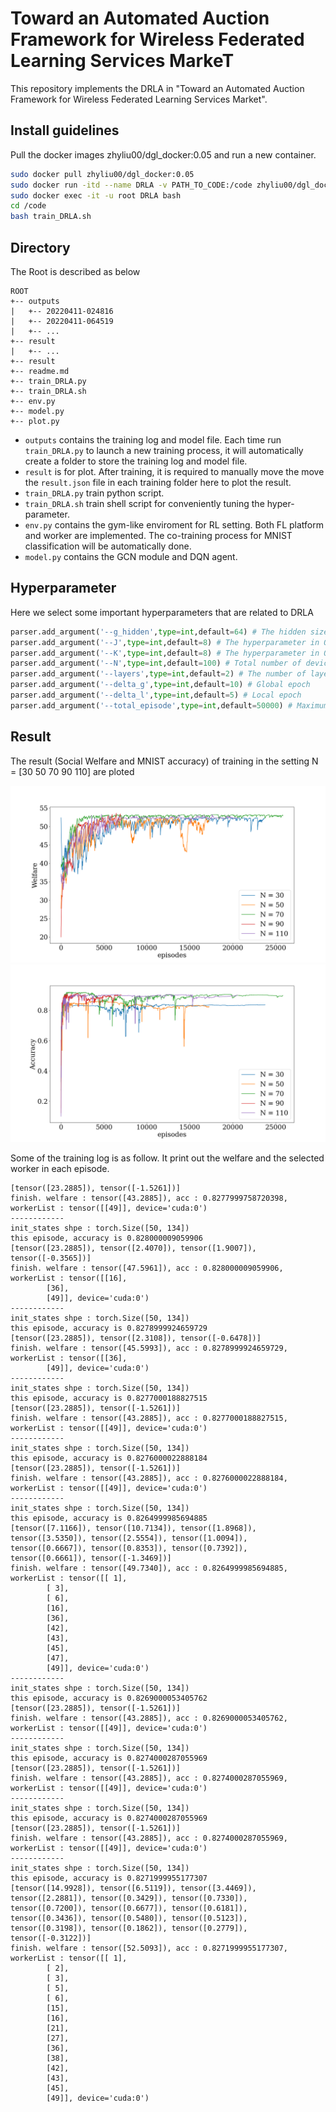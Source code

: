 # Toward an Automated Auction Framework for Wireless Federated Learning Services MarkeT

This repository implements the DRLA in "Toward an Automated Auction Framework for Wireless Federated Learning Services Market".


## Install guidelines

Pull the docker images zhyliu00/dgl_docker:0.05 and run a new container.

```bash
sudo docker pull zhyliu00/dgl_docker:0.05
sudo docker run -itd --name DRLA -v PATH_TO_CODE:/code zhyliu00/dgl_docker:0.05 bash
sudo docker exec -it -u root DRLA bash
cd /code
bash train_DRLA.sh
```

## Directory

The Root is described as below

```
ROOT
+-- outputs
|   +-- 20220411-024816
|   +-- 20220411-064519
|   +-- ...
+-- result
|   +-- ...
+-- result
+-- readme.md
+-- train_DRLA.py
+-- train_DRLA.sh
+-- env.py
+-- model.py
+-- plot.py
```

- `outputs` contains the training log and model file. Each time run `train_DRLA.py` to launch a new training process, it will automatically create a folder to store the training log and model file.
- `result` is for plot. After training, it is required to manually move the move the `result.json` file in each training folder here to plot the result.
- `train_DRLA.py` train python script.
- `train_DRLA.sh` train shell script for conveniently tuning the hyper-parameter.
- `env.py` contains the gym-like enviroment for RL setting. Both FL platform and worker are implemented. The co-training process for MNIST classification will be automatically done.
- `model.py` contains the GCN module and DQN agent.

## Hyperparameter
Here we select some important hyperparameters that are related to DRLA
```python
parser.add_argument('--g_hidden',type=int,default=64) # The hidden size of GCN
parser.add_argument('--J',type=int,default=8) # The hyperparameter in Q function
parser.add_argument('--K',type=int,default=8) # The hyperparameter in Q function
parser.add_argument('--N',type=int,default=100) # Total number of devices
parser.add_argument('--layers',type=int,default=2) # The number of layers of GCN
parser.add_argument('--delta_g',type=int,default=10) # Global epoch
parser.add_argument('--delta_l',type=int,default=5) # Local epoch
parser.add_argument('--total_episode',type=int,default=50000) # Maximum episode of env (i.e. finish the worker selection)
```

## Result

The result (Social Welfare and MNIST accuracy) of training in the setting N = [30 50 70 90 110] are ploted

![Social Welfare](./Welfare.png)
![Accuracy](./Accuracy.png)

Some of the training log is as follow. It print out the welfare and the selected worker in each episode.

```
[tensor([23.2885]), tensor([-1.5261])]
finish. welfare : tensor([43.2885]), acc : 0.8277999758720398, workerList : tensor([[49]], device='cuda:0')
------------
init_states shpe : torch.Size([50, 134])
this episode, accuracy is 0.828000009059906
[tensor([23.2885]), tensor([2.4070]), tensor([1.9007]), tensor([-0.3565])]
finish. welfare : tensor([47.5961]), acc : 0.828000009059906, workerList : tensor([[16],
        [36],
        [49]], device='cuda:0')
------------
init_states shpe : torch.Size([50, 134])
this episode, accuracy is 0.8278999924659729
[tensor([23.2885]), tensor([2.3108]), tensor([-0.6478])]
finish. welfare : tensor([45.5993]), acc : 0.8278999924659729, workerList : tensor([[36],
        [49]], device='cuda:0')
------------
init_states shpe : torch.Size([50, 134])
this episode, accuracy is 0.8277000188827515
[tensor([23.2885]), tensor([-1.5261])]
finish. welfare : tensor([43.2885]), acc : 0.8277000188827515, workerList : tensor([[49]], device='cuda:0')
------------
init_states shpe : torch.Size([50, 134])
this episode, accuracy is 0.8276000022888184
[tensor([23.2885]), tensor([-1.5261])]
finish. welfare : tensor([43.2885]), acc : 0.8276000022888184, workerList : tensor([[49]], device='cuda:0')
------------
init_states shpe : torch.Size([50, 134])
this episode, accuracy is 0.8264999985694885
[tensor([7.1166]), tensor([10.7134]), tensor([1.8968]), tensor([3.5350]), tensor([2.5554]), tensor([1.0094]), tensor([0.6667]), tensor([0.8353]), tensor([0.7392]), tensor([0.6661]), tensor([-1.3469])]
finish. welfare : tensor([49.7340]), acc : 0.8264999985694885, workerList : tensor([[ 1],
        [ 3],
        [ 6],
        [16],
        [36],
        [42],
        [43],
        [45],
        [47],
        [49]], device='cuda:0')
------------
init_states shpe : torch.Size([50, 134])
this episode, accuracy is 0.8269000053405762
[tensor([23.2885]), tensor([-1.5261])]
finish. welfare : tensor([43.2885]), acc : 0.8269000053405762, workerList : tensor([[49]], device='cuda:0')
------------
init_states shpe : torch.Size([50, 134])
this episode, accuracy is 0.8274000287055969
[tensor([23.2885]), tensor([-1.5261])]
finish. welfare : tensor([43.2885]), acc : 0.8274000287055969, workerList : tensor([[49]], device='cuda:0')
------------
init_states shpe : torch.Size([50, 134])
this episode, accuracy is 0.8274000287055969
[tensor([23.2885]), tensor([-1.5261])]
finish. welfare : tensor([43.2885]), acc : 0.8274000287055969, workerList : tensor([[49]], device='cuda:0')
------------
init_states shpe : torch.Size([50, 134])
this episode, accuracy is 0.8271999955177307
[tensor([14.9928]), tensor([6.5119]), tensor([3.4469]), tensor([2.2881]), tensor([0.3429]), tensor([0.7330]), tensor([0.7200]), tensor([0.6677]), tensor([0.6181]), tensor([0.3436]), tensor([0.5480]), tensor([0.5123]), tensor([0.3198]), tensor([0.1862]), tensor([0.2779]), tensor([-0.3122])]
finish. welfare : tensor([52.5093]), acc : 0.8271999955177307, workerList : tensor([[ 1],
        [ 2],
        [ 3],
        [ 5],
        [ 6],
        [15],
        [16],
        [21],
        [27],
        [36],
        [38],
        [42],
        [43],
        [45],
        [49]], device='cuda:0')

```